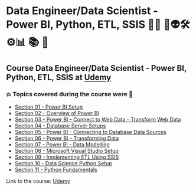 # Data Engineer/Data Scientist - Power BI, Python, ETL, SSIS 👨‍💻 🤖👽🛠️⚙️:bar_chart: :books: :game_die:
## Course Data Engineer/Data Scientist - Power BI, Python, ETL, SSIS at [Udemy](https://www.udemy.com/course/data-engineerdata-scientist-power-bi-python-etlssis/)
### :boom: Topics covered during the course were :rocket:
- [Section 01 - Power BI Setup](https://github.com/romulovieira777/Data_Engineer_Data_Scientist_Power_BI_Python_ETL_SSIS/tree/main/Section_01_Power_BI_Setup)
- [Section 02 - Overview of Power BI](https://github.com/romulovieira777/Data_Engineer_Data_Scientist_Power_BI_Python_ETL_SSIS/tree/main/Section_02_Overview_of_Power_BI)
- [Section 03 - Power BI - Connect to Web Data - Transform Web Data](https://github.com/romulovieira777/Data_Engineer_Data_Scientist_Power_BI_Python_ETL_SSIS/tree/main/Section_03_Power_BI_Connect_to_Web_Data_Transform_Web_Data)
- [Section 04 - Database Server Setups](https://github.com/romulovieira777/Data_Engineer_Data_Scientist_Power_BI_Python_ETL_SSIS/tree/main/Section_04_Database_Server_Setups)
- [Section 05 - Power BI - Connecting to Database Data Sources](https://github.com/romulovieira777/Data_Engineer_Data_Scientist_Power_BI_Python_ETL_SSIS/tree/main/Section_05_Power_BI_Connecting_to_Database_Data_Sources)
- [Section 06 - Power BI - Transforming Data](https://github.com/romulovieira777/Data_Engineer_Data_Scientist_Power_BI_Python_ETL_SSIS/tree/main/Section_06_Power_BI_Transforming_Data)
- [Section 07 - Power BI - Data Modelling](https://github.com/romulovieira777/Data_Engineer_Data_Scientist_Power_BI_Python_ETL_SSIS/tree/main/Section_07_Power_BI_Data_Modelling)
- [Section 08 - Microsoft Visual Studio Setup](https://github.com/romulovieira777/Data_Engineer_Data_Scientist_Power_BI_Python_ETL_SSIS/tree/main/Section_08_Microsoft_Visual_Studio_Setup)
- [Section 09 - Implementing ETL Using SSIS](https://github.com/romulovieira777/Data_Engineer_Data_Scientist_Power_BI_Python_ETL_SSIS/tree/main/Section_09_Implementing_ETL_Using_SSIS)
- [Section 10 - Data Science Python Setup](https://github.com/romulovieira777/Data_Engineer_Data_Scientist_Power_BI_Python_ETL_SSIS/tree/main/Section_10_Data_Science_Python_Setup)
- [Section 11 - Python Fundamentals]()


Link to the course: [Udemy](https://www.udemy.com/course/data-engineerdata-scientist-power-bi-python-etlssis/)
